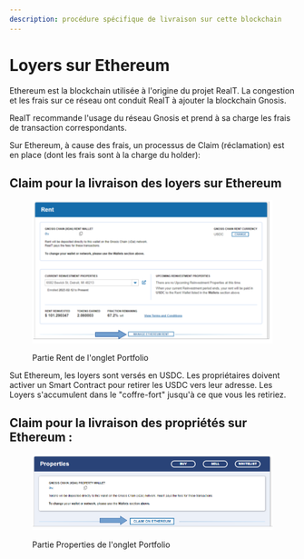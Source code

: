 ```yaml
---
description: procédure spécifique de livraison sur cette blockchain
---
```


# Loyers sur Ethereum

Ethereum est la blockchain utilisée à l'origine du projet RealT. La congestion et les frais sur ce réseau ont conduit RealT à ajouter la blockchain Gnosis.

RealT recommande l'usage du réseau Gnosis et prend à sa charge les frais de transaction correspondants.

Sur Ethereum, à cause des frais, un processus de Claim (réclamation) est en place (dont les frais sont à la charge du holder):

## Claim pour la livraison des loyers sur Ethereum

<figure><img src="../../.gitbook/assets/image (111).png" alt=""><figcaption><p>Partie Rent de l'onglet Portfolio</p></figcaption></figure>

Sut Ethereum, les loyers sont versés en USDC. Les propriétaires doivent activer un Smart Contract pour retirer les USDC vers leur adresse. Les Loyers s'accumulent dans le "coffre-fort" jusqu'à ce que vous les retiriez.



## Claim pour la livraison des propriétés sur Ethereum :

<figure><img src="../../.gitbook/assets/image (104).png" alt=""><figcaption><p>Partie Properties de l'onglet Portfolio</p></figcaption></figure>
